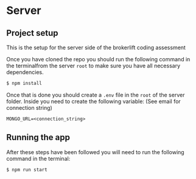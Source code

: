 # Server

## Project setup

This is the setup for the server side of the brokerlift coding assessment

Once you have cloned the repo you should run the following command in the terminalfrom the server `root` to make sure you have all necessary dependencies.

```bash
$ npm install
```

Once that is done you should create a `.env` file in the `root` of the server folder. Inside you need to create the following variable: (See email for connection string)

```
MONGO_URL=<connection_string>
```

## Running the app

After these steps have been followed you will need to run the following command in the terminal:

```bash
$ npm run start
```
